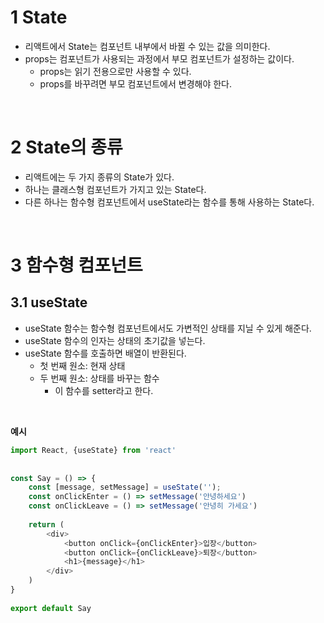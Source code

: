 # 1 State

- 리액트에서 State는 컴포넌트 내부에서 바뀔 수 있는 값을 의미한다.
- props는 컴포넌트가 사용되는 과정에서 부모 컴포넌트가 설정하는 값이다.
	- props는 읽기 전용으로만 사용할 수 있다.
	- props를 바꾸려면 부모 컴포넌트에서 변경해야 한다.


<br>

# 2 State의 종류

- 리액트에는 두 가지 종류의 State가 있다.
- 하나는 클래스형 컴포넌트가 가지고 있는 State다.
- 다른 하나는 함수형 컴포넌트에서 useState라는 함수를 통해 사용하는 State다.

<br>

# 3 함수형 컴포넌트



## 3.1  useState 

- useState 함수는 함수형 컴포넌트에서도 가변적인 상태를 지닐 수 있게 해준다.
- useState 함수의 인자는 상태의 초기값을 넣는다.
- useState 함수를 호출하면 배열이 반환된다.
	- 첫 번째 원소: 현재 상태
	- 두 번째 원소: 상태를 바꾸는 함수
		- 이 함수를 setter라고 한다.

<br>

**예시**

```javascript
import React, {useState} from 'react'  
  
  
const Say = () => {  
    const [message, setMessage] = useState('');  
    const onClickEnter = () => setMessage('안녕하세요')  
    const onClickLeave = () => setMessage('안녕히 가세요')  
  
    return (  
        <div>  
            <button onClick={onClickEnter}>입장</button>  
            <button onClick={onClickLeave}>퇴장</button>  
            <h1>{message}</h1>  
        </div>  
    )  
}  
  
export default Say
```